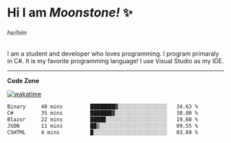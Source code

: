 
<!--
**MoonstoneStudios/MoonstoneStudios** is a ✨ _special_ ✨ repository because its `README.md` (this file) appears on your GitHub profile.

Here are some ideas to get you started:

- 🔭 I’m currently working on ...
- 🌱 I’m currently learning ...
- 👯 I’m looking to collaborate on ...
- 🤔 I’m looking for help with ...
- 💬 Ask me about ...
- 📫 How to reach me: ...
- 😄 Pronouns: ...
- ⚡ Fun fact: ...
-->

# Hi I am _Moonstone!_  ✨
###### he/him

I am a student and developer who loves programming.
I program primaraly in C#. It is my favorite programming language! I use Visual Studio as my IDE.

---

**Code Zone**


[![wakatime](https://wakatime.com/badge/user/35c755da-7226-42ef-89f9-892c03fbcf7e.svg?style=for-the-badge)](https://wakatime.com/@35c755da-7226-42ef-89f9-892c03fbcf7e)
<!--START_SECTION:waka-->

```txt
Binary     40 mins         ████████▓░░░░░░░░░░░░░░░░   34.63 %
C#         35 mins         ███████▓░░░░░░░░░░░░░░░░░   30.80 %
Blazor     22 mins         █████░░░░░░░░░░░░░░░░░░░░   19.60 %
JSON       11 mins         ██▒░░░░░░░░░░░░░░░░░░░░░░   09.55 %
CSHTML     4 mins          █░░░░░░░░░░░░░░░░░░░░░░░░   03.69 %
```

<!--END_SECTION:waka-->
